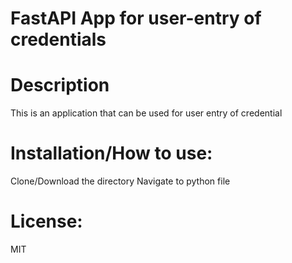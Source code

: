 # FastAPI App for user-entry of credentials

# Description 
This is an application that can be used for user entry of credential

# Installation/How to use:
Clone/Download the directory
Navigate to python file 
<!-- 
# Setup virtual environment:
python -m venv env source  -->
<!-- 
# Activate:
env\bin\activate -->

<!-- # Run
python main.py -->

# License:
MIT







